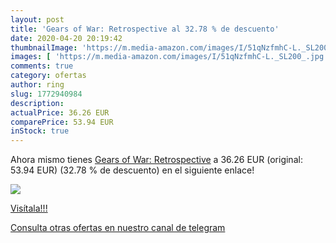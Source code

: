 ```yaml
---
layout: post
title: 'Gears of War: Retrospective al 32.78 % de descuento'
date: 2020-04-20 20:19:42
thumbnailImage: 'https://m.media-amazon.com/images/I/51qNzfmhC-L._SL200_.jpg'
images: [ 'https://m.media-amazon.com/images/I/51qNzfmhC-L._SL200_.jpg' ]
comments: true
category: ofertas
author: ring
slug: 1772940984
description:
actualPrice: 36.26 EUR
comparePrice: 53.94 EUR
inStock: true
---
```


Ahora mismo tienes [Gears of War: Retrospective](https://www.amazon.com/dp/1772940984/?tag=redken08-20) a 36.26 EUR (original: 53.94 EUR) (32.78 %  de descuento) en el siguiente enlace!

[![](https://m.media-amazon.com/images/I/51qNzfmhC-L._SL200_.jpg)](https://www.amazon.com/dp/1772940984/?tag=redken08-20)

[Visítala!!!](https://www.amazon.com/dp/1772940984/?tag=redken08-20)

[Consulta otras ofertas en nuestro canal de telegram](https://t.me/s/ofertas25)
